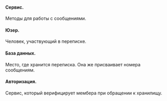 

#### Сервис.
Методы для работы с сообщениями.

#### Юзер.
Человек, участвующий в переписке.

#### База данных.
Место, где хранится переписка.
Она же присваивает номера сообщениям.

#### Авторизация.
Сервис, который верифицирует мембера при обращении к хранилищу.
